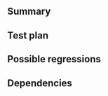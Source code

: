 ## Summary
<!-- Implementation and architectural changes introduced. -->

## Test plan
<!-- How the changes should be tested. -->

## Possible regressions
<!-- Features that may be impacted. -->

## Dependencies
<!-- Links to dependent PRs or tickets. -->
